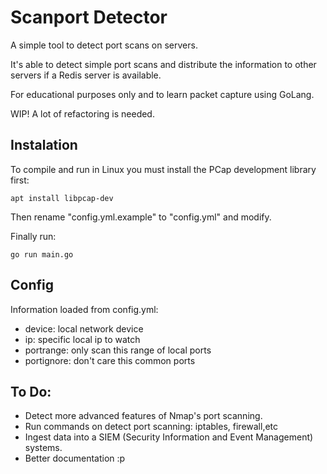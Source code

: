 # Scanport Detector

A simple tool to detect port scans on servers. 

It's able to detect simple port scans and distribute the information to other servers if a Redis server is available.

For educational purposes only and to learn packet capture using GoLang.

WIP! A lot of refactoring is needed.

## Instalation

To compile and run in Linux you must install the PCap development library first:
```
apt install libpcap-dev
```
Then rename "config.yml.example" to "config.yml" and modify.

Finally run:

```
go run main.go
```

## Config

Information loaded from config.yml:

- device: local network device 
- ip: specific local ip to watch
- portrange: only scan this range of local ports
- portignore: don't care this common ports

## To Do:
- Detect more advanced features of Nmap's port scanning.
- Run commands on detect port scanning: iptables, firewall,etc
- Ingest data into a SIEM (Security Information and Event Management) systems.
- Better documentation :p
